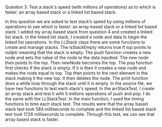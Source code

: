 Question 3.
 Test a stack's speed (with millions of operations) as to which is faster: an array based stack or a linked list based stack. 

In this question we are asked to test stack’s speed by using millions of operations to see which is faster: an array based stack or a linked list based stack. I added my array based stack from question 4 and created a linked list stack. In the linked list stack, I created a node and data to begin the linked list operations. In the LLStack class there are some functions to create and manage stacks. The isStackEmpty returns true if top points to nullptr meaning that the stack is empty. The push function creates a new node and sets the value of the node to the data inputted. The new node then points to the top. Then newNode becomes the top. The pop function first checks if the stack is empty. If it is then it creates a new node and makes the node equal to top. Top then points to the next element in the stack making it the new top. It then deletes the node. The print function does a while loop through the stack until it is empty. In the source file, we have two functions to test each stack's speed. In the arrStackTest, I create an array stack and test it with 5 millions operations of push and pop. I do the same with the LLStackTest. In the main function, I used the timing functions to time each stack test. The results were that the array based stack test took 584 milliseconds to complete and the linked list based stack test took 1728 milliseconds to complete. Through this test, we can see that array based stack is faster. 

